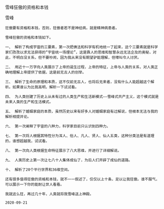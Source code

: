 雪峰狂傲的资格和本钱

雪峰


    狂傲要有资格和本钱，否则，狂傲者若不是神经病，就是精神病患者。

    雪峰狂傲的资格和本钱如下。

    一、 解析了构成宇宙的三要素，第一次把佛法和科学有机地统一了起来，这个三要素就是科学家们孜孜以求无法获得的“宇宙统一场理论”，这是靠人的思维和智慧永远无法企及的奥秘，对此，不明白没关系，但不要吵闹，因为我从来没有期望驴能理解，但嚎叫令人讨厌。

    二、 用近十一万字向人类展示了上帝的诞生过程，上帝的特征，上帝与人类的关系，对人类正确地理解上帝提供了依据，这是前无古人的创举。

    三、 解析了生命的原理和本质，这不仅前无古人，也将后无来者，没有什么人能超越这个解析。如果谁认为比我高明，解析一下试试看。

    四、 为人类创建了历史上从未有过的人类生产和生活新模式——雪峰式共产主义，这个模式就是未来人类的生产和生活模式。

    五、 解析了婚姻家庭的本质，虽然历史以来有好多人对婚姻家庭有过解说，但根本无法与我的解析相提并论。

    六、 第一次阐释了宇宙的八种力，科学家目前只认识到四种力。

    七、 第一次将人根据其特性分为浑人、俗人、凡人、贤人、仙人五类，这种分类法是有道理的，谁想超越我，试试看。

    八、 第一次向人类根据生命特征展示了八大思维，并进行了详细解说。

    九、 人类历史上第一次让七八十人集体成仙了，为后人们开辟了成仙的道路。

    十、 解析了20个平行世界和36维空间。

    还有很多值得狂傲的资格和本钱，就不一一叙述了，仅仅以上十条，足以让我狂傲。谁不服气，可以展示一下你的能耐让世人看看。

    我就这么狂，再过几十年，人类就将我雪峰送上神殿。

    2020-09-21



